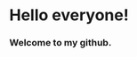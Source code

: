 <style>
td, th {
   border: none!important;
}

img[src$='#floatright']
{
    float:right;
}
</style>
# Hello everyone! 

### Welcome to my github.  



<!-- Scan the qrcode to reach me through whatsapp

<img src="./meuqr.jpeg#floatright" style="width: 150px" />

<div class="qrcode">
    
</div> -->